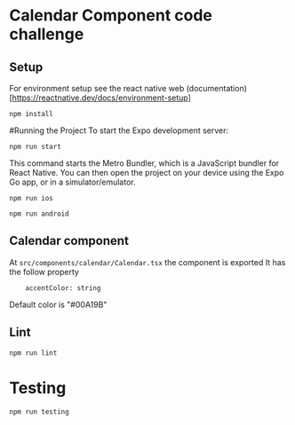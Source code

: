 # Calendar Component code challenge

## Setup

For environment setup see the react native web (documentation)[https://reactnative.dev/docs/environment-setup]   

```
npm install
```

#Running the Project
To start the Expo development server:

```
npm run start
```

This command starts the Metro Bundler, which is a JavaScript bundler for React Native. You can then open the project on your device using the Expo Go app, or in a simulator/emulator.

```
npm run ios
```

```
npm run android
```


## Calendar component

At `src/components/calendar/Calendar.tsx` the component is exported
It has the follow property

```
    accentColor: string
```

Default color is "#00A19B" 


## Lint 

```
npm run lint
```

# Testing

```
npm run testing
```